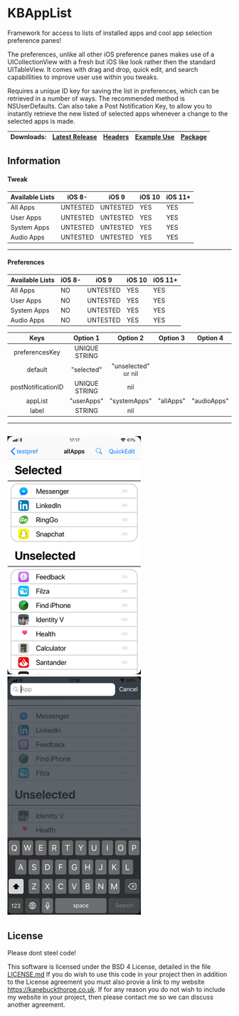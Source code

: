 # KBAppList
Framework for access to lists of installed apps and cool app selection preference panes!

The preferences, unlike all other iOS preference panes makes use of a UICollectionView with a fresh but iOS like look rather then the standard UITableView.
It comes with drag and drop, quick edit, and search capabillities to improve user use within you tweaks.

Requires a unique ID key for saving the list in preferences, which can be retrieved in a number of ways. The recommended method is NSUserDefaults.
Can also take a Post Notification Key, to allow you to instantly retrieve the new listed of selected apps whenever a change to the selected apps is made.

|Downloads:| [Latest Release](https://github.com/kanesbetas/KBAppList/releases/latest) | [Headers](https://github.com/kanesbetas/KBAppList/tree/master/kbapplist/headers)  | [Example Use](https://github.com/kanesbetas/KBAppList/tree/master/kbapplist/Example)  | [Package](https://github.com/kanesbetas/KBAppList/tree/master/kbapplist/packages)  |
|----------|--------------------------|----------|----------|----------|

## Information

#### Tweak
| Available Lists | iOS 8- | iOS 9 | iOS 10 | iOS 11+ |
|--------------------------|----------|----------|--------|--------|
| All Apps                 | UNTESTED | UNTESTED | YES    | YES    |
| User Apps                | UNTESTED | UNTESTED | YES    | YES    |
| System Apps              | UNTESTED | UNTESTED | YES    | YES    |
| Audio Apps               | UNTESTED | UNTESTED | YES    | YES    |

---
#### Preferences
| Available Lists | iOS 8- | iOS 9 | iOS 10 | iOS 11+ |
|--------------------------|----------|----------|--------|--------|
| All Apps                 |    NO    | UNTESTED |  YES   |  YES   |
| User Apps                |    NO    | UNTESTED |  YES   |  YES   |
| System Apps              |    NO    | UNTESTED |  YES   |  YES   |
| Audio Apps               |    NO    | UNTESTED |  YES   |  YES   |

|        Keys        |    Option 1   |       Option 2      | Option 3 |  Option 4 |
|:------------------:|:-------------:|:-------------------:|:--------:|:---------:|
|   preferencesKey   | UNIQUE STRING |                     |          |           |
|       default      |   "selected"  | "unselected" or nil |          |           |
| postNotificationID | UNIQUE STRING |         nil         |          |           |
|       appList      |   "userApps"  |     "systemApps"    | "allApps"|"audioApps"|
|        label       |     STRING    |         nil         |          |           |

---

![KBAppList](repo_assets/KBAppList.png)
![KBAppList](repo_assets/search.png)
---
## License 
Please dont steel code!

This software is licensed under the BSD 4 License, detailed in the file [LICENSE.md](https://github.com/kanesbetas/homeswitcher/blob/master/LICENSE.md)
If you do wish to use this code in your project then in addition to the License agreement you must also provie a link to my website https://kanebuckthorpe.co.uk. If for any reason you do not wish to include my website in your project, then please contact me so we can discuss another agreement.
